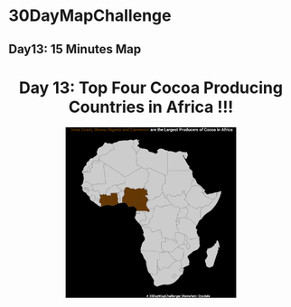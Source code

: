 # 30DayMapChallenge 

## Day13: 15 Minutes Map

<h1 align="center"> Day 13: Top Four Cocoa Producing Countries in Africa !!! </h1>
  
  <p align="center">
    <img src="https://github.com/BB1464/30DayMapChallenge/blob/master/2022/Day13-15Minutes_Map/Day13.png" width="60%">
      </p>
      
      
      
      
      
      
      
      
      
      
      
    
    
    
    
    
    
    
    
    



